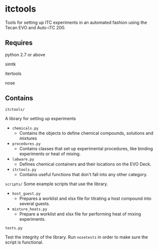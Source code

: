 itctools
=========
Tools for setting up ITC experiments in an automated fashion using the Tecan EVO and Auto-iTC 200.

Requires
--------
python 2.7 or above

simtk

itertools

nose

Contains
--------
`itctools/`

A library for setting up experiments

  - `chemicals.py`
    - Contains the objects to define chemical compounds, solutions and mixtures
  - `procedures.py`
    - Contains classes that set up experimental procedures, like binding experiments or heat of mixing.
  - `labware.py`
    - Defines chemical containers and their locations on the EVO Deck.
  - `itctools.py`
    - Contains useful functions that don't fall into any other category. 

`scripts/`
Some example scripts that use the library.

  - `host_guest.py`
    - Prepares a worklist and xlsx file for titrating a host compound into several guests.
  - `mixture_heats.py`
    - Prepare a worklist and xlsx file for performing heat of mixing experiments.
    
`tests.py`

Test the integrity of the library. Run `nosetests` in order to make sure the script is functional.